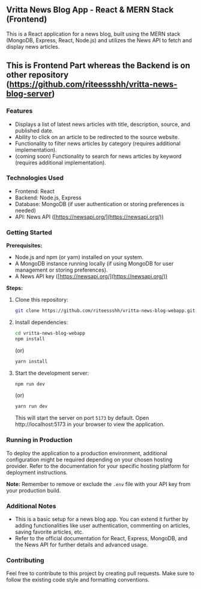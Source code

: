 ## Vritta News Blog App - React & MERN Stack (Frontend)

This is a React application for a news blog, built using the MERN stack (MongoDB, Express, React, Node.js) and utilizes the News API to fetch and display news articles.

## This is Frontend Part whereas the Backend is on other repository (https://github.com/riteessshh/vritta-news-blog-server)

### Features

- Displays a list of latest news articles with title, description, source, and published date.
- Ability to click on an article to be redirected to the source website.
- Functionality to filter news articles by category (requires additional implementation).
- (coming soon) Functionality to search for news articles by keyword (requires additional implementation).

### Technologies Used

- Frontend: React
- Backend: Node.js, Express
- Database: MongoDB (if user authentication or storing preferences is needed)
- API: News API ([https://newsapi.org/](https://newsapi.org/))

### Getting Started

**Prerequisites:**

- Node.js and npm (or yarn) installed on your system.
- A MongoDB instance running locally (if using MongoDB for user management or storing preferences).
- A News API key ([https://newsapi.org/](https://newsapi.org/))

**Steps:**

1. Clone this repository:

   ```bash
   git clone https://github.com/riteessshh/vritta-news-blog-webapp.git
   ```

2. Install dependencies:

   ```bash
   cd vritta-news-blog-webapp
   npm install
   ```

   (or)

   ```bash
   yarn install
   ```

3. Start the development server:

   ```bash
   npm run dev
   ```

   (or)

   ```bash
   yarn run dev
   ```

   This will start the server on port `5173` by default. Open http://localhost:5173 in your browser to view the application.

### Running in Production

To deploy the application to a production environment, additional configuration might be required depending on your chosen hosting provider. Refer to the documentation for your specific hosting platform for deployment instructions.

**Note:** Remember to remove or exclude the `.env` file with your API key from your production build.

### Additional Notes

- This is a basic setup for a news blog app. You can extend it further by adding functionalities like user authentication, commenting on articles, saving favorite articles, etc.
- Refer to the official documentation for React, Express, MongoDB, and the News API for further details and advanced usage.

### Contributing

Feel free to contribute to this project by creating pull requests. Make sure to follow the existing code style and formatting conventions.
